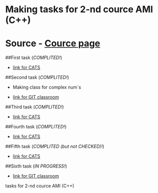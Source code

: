# Making tasks for 2-nd cource AMI (C++)
# Source - [Cource page](https://imcs.dvfu.ru/cats/?f=wiki;name=cpp-course-2020)
##First task (*COMPLITED!*)
- [link for CATS](https://imcs.dvfu.ru/cats/?f=problems;cid=4917802;sid=5nM8AIRq4kwyw7bmLYLbI8ZiVfJSUW)

##Second task (*COMPLITED!*)
- Making class for complex num`s 
+ [link for GIT classroom](https://classroom.github.com/assignment-invitations/d3cb714692f478c2fc41b88d98e146b0/status)

##Third task (*COMPLITED!*)
- [link for CATS](https://imcs.dvfu.ru/cats/?f=problems;cid=5011656;sid=R7pOxINj4PMeIRUSVo0VUKWSzLkxAC)

##Fourth task (*COMPLITED!*)
- [link for CATS](https://imcs.dvfu.ru/cats/?f=problems;cid=5076804;sid=iGTAB4AlE04oxPiaIiA8QNGzqbLaRG)

##Fifth task (*COMPLITED (but not CHECKED)!*)
- [link for CATS](https://imcs.dvfu.ru/cats/?f=problems;cid=5136926;sid=iGTAB4AlE04oxPiaIiA8QNGzqbLaRG)

##Sixth task (*IN PROGRESS!*)
+ [link for GIT classroom](https://classroom.github.com/assignment-invitations/b29e0c1c815cfa0378e7b61d784efcad)



tasks for 2-nd cource AMI (C++)
